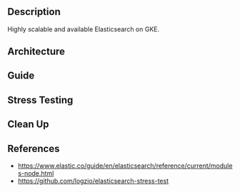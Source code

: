 #

## Description

Highly scalable and available Elasticsearch on GKE.


## Architecture

## Guide

## Stress Testing 

## Clean Up

## References 

- https://www.elastic.co/guide/en/elasticsearch/reference/current/modules-node.html
- https://github.com/logzio/elasticsearch-stress-test
